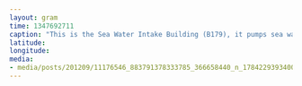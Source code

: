 ```yaml
---
layout: gram
time: 1347692711
caption: "This is the Sea Water Intake Building (B179), it pumps sea water to the Water Treatment Plant for desalination."
latitude: 
longitude: 
media:
- media/posts/201209/11176546_883791378333785_366658440_n_17842293934000351.jpg
---
```

